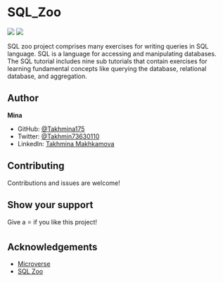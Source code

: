# SQL_Zoo
![](https://img.shields.io/badge/Microverse-blueviolet)
![](/SQL-red)

SQL zoo project comprises many exercises for writing queries in SQL language. SQL is a language for accessing and manipulating databases. The SQL tutorial includes nine sub tutorials that contain exercises for learning fundamental concepts like querying the database, relational database, and aggregation. 


## Author

**Mina**

- GitHub: [@Takhmina175](https://github.com/Takhmina175)
- Twitter: [@Takhmin73630110](https://twitter.com/Takhmin73630110)
- LinkedIn: [Takhmina Makhkamova](https://www.linkedin.com/in/takhmina-makhkamova-7628136b/)

##  Contributing

Contributions and issues are welcome!

## Show your support

Give a ⭐️ if you like this project!


## Acknowledgements

- [Microverse](https://microverse.org)
- [SQL Zoo](https://www.theodinproject.com/courses/databases/lessons/sql)
